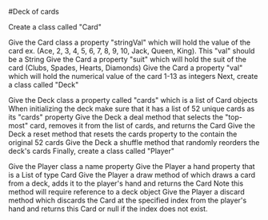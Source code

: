#Deck of cards


Create a class called "Card"

Give the Card class a property "stringVal" which will hold the value of the card ex. (Ace, 2, 3, 4, 5, 6, 7, 8, 9, 10, Jack, Queen, King). This "val" should be a String
Give the Card a property "suit" which will hold the suit of the card (Clubs, Spades, Hearts, Diamonds)
Give the Card a property "val" which will hold the numerical value of the card 1-13 as integers
Next, create a class called "Deck"

Give the Deck class a property called "cards" which is a list of Card objects
When initializing the deck make sure that it has a list of 52 unique cards as its "cards" property
Give the Deck a deal method that selects the "top-most" card, removes it from the list of cards, and returns the Card
Give the Deck a reset method that resets the cards property to the contain the original 52 cards
Give the Deck a shuffle method that randomly reorders the deck's cards
Finally, create a class called "Player"

Give the Player class a name property
Give the Player a hand property that is a List of type Card
Give the Player a draw method of which draws a card from a deck, adds it to the player's hand and returns the Card
Note this method will require reference to a deck object
Give the Player a discard method which discards the Card at the specified index from the player's hand and returns this Card or null if the index does not exist.